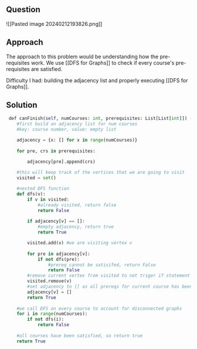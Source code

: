 ## Question 

![[Pasted image 20240212193826.png]]

## Approach 
The approach to this problem would be understanding how the pre-requisites work. 
We use [[DFS for Graphs]] to check if every course's pre-requisites are satisfied. 

Difficulty I had: building the adjacency list and properly executing [[DFS for Graphs]].
## Solution 
``` python
 def canFinish(self, numCourses: int, prerequisites: List[List[int]]) -> bool:
	#first build an adjacency list for num courses
	#key: course number, value: empty list

	adjacency = {x: [] for x in range(numCourses)}
	
	for pre, crs in prerequisites:

		adjacency[pre].append(crs)
	
	#this will keep track of the vertices that we are going to visit
	visited = set() 

	#nested DFS function
	def dfs(v):
		if v in visited:
			#already visited, return false
			return False
			
		if adjacency[v] == []:
			#empty adjacency, return true
			return True

		visited.add(v) #we are visiting vertex v
		
		for pre in adjacency[v]:
			if not dfs(pre):
				#prereq cannot be satisifed, return False
				return False
		#remove current vertex from visited to not triger if statement
		visited.remove(v)
		#set adjacency to [] as all prereqs for current course has been satisfied
		adjacency[v] = []
		return True
		
	#we call DFS on every course to account for disconnected graphs
	for i in range(numCourses):
		if not dfs(i):
			return False
			
	#all courses have been satisfied, so return true
	return True
```
